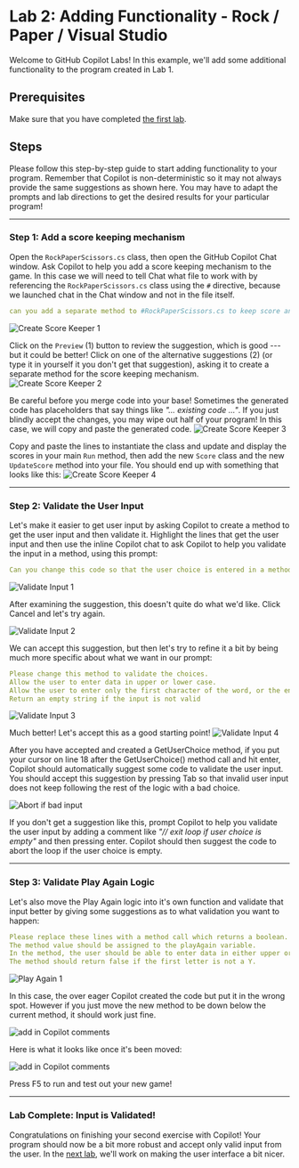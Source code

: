 # Lab 2: Adding Functionality - Rock / Paper / Visual Studio

Welcome to GitHub Copilot Labs! In this example, we'll add some additional functionality to the program created in Lab 1.

## Prerequisites

Make sure that you have completed [the first lab](../RPS-Lab-1/README.md).

## Steps

Please follow this step-by-step guide to start adding functionality to your program. Remember that Copilot is non-deterministic so it may not always provide the same suggestions as shown here. You may have to adapt the prompts and lab directions to get the desired results for your particular program!

---

### Step 1: Add a score keeping mechanism

Open the `RockPaperScissors.cs` class, then open the GitHub Copilot Chat window.  Ask Copilot to help you add a score keeping mechanism to the game. In this case we will need to tell Chat what file to work with by referencing the `RockPaperScissors.cs` class using the `#` directive, because we launched chat in the Chat window and not in the file itself.

``` yaml
can you add a separate method to #RockPaperScissors.cs to keep score and display the score at the end of each round?
```

![Create Score Keeper 1](images/RPS_210.png)

Click on the `Preview` (1) button to review the suggestion, which is good --- but it could be better!  Click on one of the alternative suggestions (2) (or type it in yourself it you don't get that suggestion), asking it to create a separate method for the score keeping mechanism.
![Create Score Keeper 2](images/RPS_220.png)

Be careful before you merge code into your base!  Sometimes the generated code has placeholders that say things like *"... existing code ..."*.  If you just blindly accept the changes, you may wipe out half of your program!  In this case, we will copy and paste the generated code.
![Create Score Keeper 3](images/RPS_230.png)

Copy and paste the lines to instantiate the class and update and display the scores in your main `Run` method, then add the new `Score` class and the new `UpdateScore` method into your file.  You should end up with something that looks like this:
![Create Score Keeper 4](images/RPS_240.png)

---

### Step 2: Validate the User Input

Let's make it easier to get user input by asking Copilot to create a method to get the user input and then validate it.
Highlight the lines that get the user input and then use the inline Copilot chat to ask Copilot to help you validate the input in a method, using this prompt:

``` yaml
Can you change this code so that the user choice is entered in a method called GetUserChoice?
```

![Validate Input 1](images/RPS_250.png)

After examining the suggestion, this doesn't quite do what we'd like.  Click Cancel and let's try again.  

![Validate Input 2](images/RPS_260.png)

We can accept this suggestion, but then let's try to refine it a bit by being much more specific about what we want in our prompt:

``` yaml
Please change this method to validate the choices.  
Allow the user to enter data in upper or lower case.  
Allow the user to enter only the first character of the word, or the entire word.
Return an empty string if the input is not valid
```

![Validate Input 3](images/RPS_270.png)

Much better!  Let's accept this as a good starting point!
![Validate Input 4](images/RPS_280.png)

After you have accepted and created a GetUserChoice method, if you put your cursor on line 18 after the GetUserChoice() method call and hit enter, Copilot should automatically suggest some code to validate the user input.  You should accept this suggestion by pressing Tab so that invalid user input does not keep following the rest of the logic with a bad choice.

![Abort if bad input](images/RPS_282.png)

If you don't get a suggestion like this, prompt Copilot to help you validate the user input by adding a comment like *"// exit loop if user choice is empty"* and then pressing enter.  Copilot should then suggest the code to abort the loop if the user choice is empty.

---

### Step 3: Validate Play Again Logic

Let's also move the Play Again logic into it's own function and validate that input better by giving some suggestions as to what validation you want to happen:

``` yaml
Please replace these lines with a method call which returns a boolean.
The method value should be assigned to the playAgain variable.  
In the method, the user should be able to enter data in either upper or lower case.
The method should return false if the first letter is not a Y.
```

![Play Again 1](images/RPS_290.png)

In this case, the over eager Copilot created the code but put it in the wrong spot. However if you just move the new method to be down below the current method, it should work just fine.

![add in Copilot comments](images/RPS_291.png)

Here is what it looks like once it's been moved:

![add in Copilot comments](images/RPS_292.png)

Press F5 to run and test out your new game!

---

### Lab Complete: Input is Validated!

Congratulations on finishing your second exercise with Copilot!  Your program should now be a bit more robust and accept only valid input from the user. In the [next lab](../RPS-Lab-3/README.md), we'll work on making the user interface a bit nicer.
